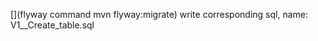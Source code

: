 [](https://developer.github.com/apps/)

[](flyway command mvn flyway:migrate)
write corresponding sql, name: V1__Create_table.sql

